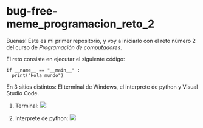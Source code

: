 bug-free-meme_programacion_reto_2
=

Buenas! Este es mi primer repositorio, y voy a iniciarlo con el reto número 2 del curso de _Programación de computadores_.

El reto consiste en ejecutar el siguiente código:

```
if __name__ == "__main__" :
  print("Hola mundo")
```

En 3 sitios distintos: El terminal de Windows, el interprete de python y Visual Studio Code.

1. Terminal:
   ![](Reto2Terminal)

2. Interprete de python:
   ![](Reto2Interprete)
